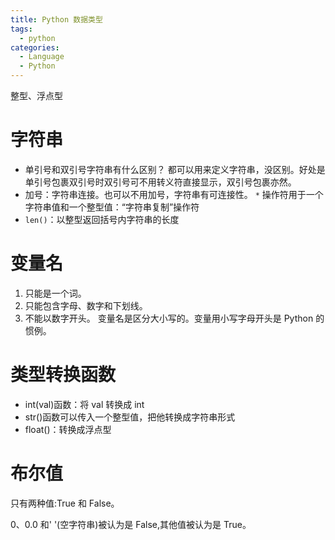 ```yaml
---
title: Python 数据类型
tags:
  - python
categories:
  - Language
  - Python
---
```

整型、浮点型
# 字符串
- 单引号和双引号字符串有什么区别？
都可以用来定义字符串，没区别。好处是单引号包裹双引号时双引号可不用转义符直接显示，双引号包裹亦然。
- 加号：字符串连接。也可以不用加号，字符串有可连接性。
`*` 操作符用于一个字符串值和一个整型值：“字符串复制”操作符
- `len()`：以整型返回括号内字符串的长度
# 变量名
1. 只能是一个词。
2. 只能包含字母、数字和下划线。
3. 不能以数字开头。
变量名是区分大小写的。变量用小写字母开头是 Python 的惯例。
# 类型转换函数
- int(val)函数：将 val 转换成 int
- str()函数可以传入一个整型值，把他转换成字符串形式
- float()：转换成浮点型
# 布尔值
只有两种值:True 和 False。

0、0.0 和' '(空字符串)被认为是 False,其他值被认为是 True。

